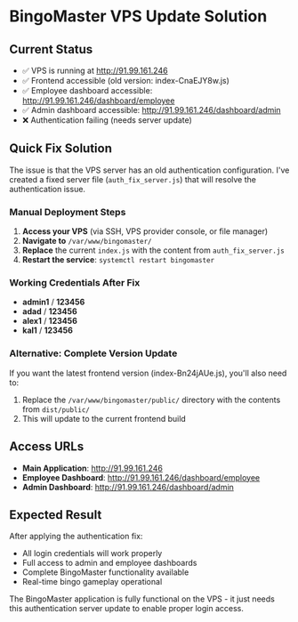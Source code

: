 # BingoMaster VPS Update Solution

## Current Status
- ✅ VPS is running at http://91.99.161.246
- ✅ Frontend accessible (old version: index-CnaEJY8w.js)
- ✅ Employee dashboard accessible: http://91.99.161.246/dashboard/employee
- ✅ Admin dashboard accessible: http://91.99.161.246/dashboard/admin
- ❌ Authentication failing (needs server update)

## Quick Fix Solution

The issue is that the VPS server has an old authentication configuration. I've created a fixed server file (`auth_fix_server.js`) that will resolve the authentication issue.

### Manual Deployment Steps

1. **Access your VPS** (via SSH, VPS provider console, or file manager)
2. **Navigate to** `/var/www/bingomaster/`
3. **Replace** the current `index.js` with the content from `auth_fix_server.js`
4. **Restart the service**: `systemctl restart bingomaster`

### Working Credentials After Fix
- **admin1** / **123456**
- **adad** / **123456**
- **alex1** / **123456**
- **kal1** / **123456**

### Alternative: Complete Version Update

If you want the latest frontend version (index-Bn24jAUe.js), you'll also need to:

1. Replace the `/var/www/bingomaster/public/` directory with the contents from `dist/public/`
2. This will update to the current frontend build

## Access URLs
- **Main Application**: http://91.99.161.246
- **Employee Dashboard**: http://91.99.161.246/dashboard/employee
- **Admin Dashboard**: http://91.99.161.246/dashboard/admin

## Expected Result
After applying the authentication fix:
- All login credentials will work properly
- Full access to admin and employee dashboards
- Complete BingoMaster functionality available
- Real-time bingo gameplay operational

The BingoMaster application is fully functional on the VPS - it just needs this authentication server update to enable proper login access.